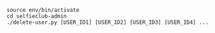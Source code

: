 
    source env/bin/activate
    cd selfieclub-admin
    ./delete-user.py [USER_ID1] [USER_ID2] [USER_ID3] [USER_ID4] ...
